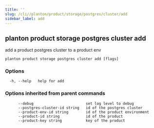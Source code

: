 ```yaml
---
title: ''
slug: /cli//planton/product/storage/postgres/cluster/add
sidebar_label: add
---
```

## planton product storage postgres cluster add

add a product postgres cluster to a product env

```
planton product storage postgres cluster add [flags]
```

### Options

```
  -h, --help   help for add
```

### Options inherited from parent commands

```
      --debug                        set log level to debug
      --postgres-cluster-id string   id of the postgres cluster
      --product-env-id string        id of the product environment
      --product-id string            id of the product
      --product-key string           key of the product
```


